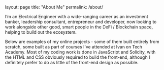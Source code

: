 layout: page
title: "About Me"
permalink: /about/

I’m an Electrical Engineer with a wide-ranging career as an investment banker, leadership consultant, entrepreneur and developer, now looking to work alongside other good, smart people in the DeFi / Blockchain space, helping to build out the ecosystem.

Below are examples of my online projects - some of them built entirely from scratch, some built as part of courses I've attended at Ivan on Tech Academy. Most of my coding work is done in JavaScript and Solidity, with the HTML and CSS obviously required to build the front-end, although I definitely prefer to do as little of the front-end design as possible.